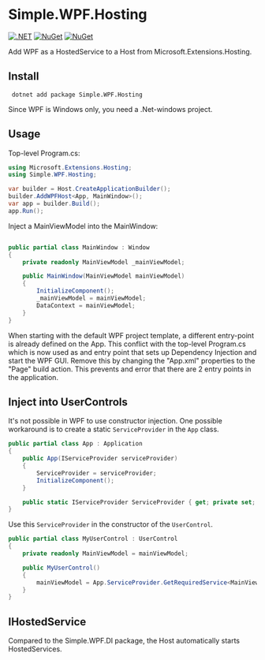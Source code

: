﻿# Simple.WPF.Hosting
[![.NET](https://github.com/guuskuiper/WpfDI/actions/workflows/dotnet.yml/badge.svg)](https://github.com/guuskuiper/WpfDI/actions/workflows/dotnet.yml)
[![NuGet](https://img.shields.io/nuget/dt/Simple.WPF.Hosting.svg)](https://www.nuget.org/packages/Simple.WPF.Hosting)
[![NuGet](https://img.shields.io/nuget/vpre/Simple.WPF.Hosting.svg)](https://www.nuget.org/packages/Simple.WPF.Hosting)


Add WPF as a HostedService to a Host from Microsoft.Extensions.Hosting.

## Install

``` dotnet add package Simple.WPF.Hosting```

Since WPF is Windows only, you need a .Net-windows project.

## Usage

Top-level Program.cs:
```csharp
using Microsoft.Extensions.Hosting;
using Simple.WPF.Hosting;

var builder = Host.CreateApplicationBuilder();
builder.AddWPFHost<App, MainWindow>();
var app = builder.Build();
app.Run();

```

Inject a MainViewModel into the MainWindow:
```csharp

public partial class MainWindow : Window
{
    private readonly MainViewModel _mainViewModel;

    public MainWindow(MainViewModel mainViewModel)
    {
        InitializeComponent();
        _mainViewModel = mainViewModel;
        DataContext = mainViewModel;
    }
}
```

When starting with the default WPF project template, a different entry-point is already defined on the App.
This conflict with the top-level Program.cs which is now used as and entry point that sets up Dependency Injection and start the WPF GUI.
Remove this by changing the "App.xml" properties to the "Page" build action.
This prevents and error that there are 2 entry points in the application.

## Inject into UserControls

It's not possible in WPF to use constructor injection.
One possible workaround is to create a static `ServiceProvider` in the `App` class.
```csharp
public partial class App : Application
{
	public App(IServiceProvider serviceProvider)
	{
		ServiceProvider = serviceProvider;
		InitializeComponent();
	}

	public static IServiceProvider ServiceProvider { get; private set; } = default!;
}
```

Use this `ServiceProvider` in the constructor of the `UserControl`.
```csharp
public partial class MyUserControl : UserControl
{
    private readonly MainViewModel = mainViewModel;

    public MyUserControl()
    {
        mainViewModel = App.ServiceProvider.GetRequiredService<MainViewModel>();
    }
}
```

## IHostedService
Compared to the Simple.WPF.DI package, the Host automatically starts HostedServices.
